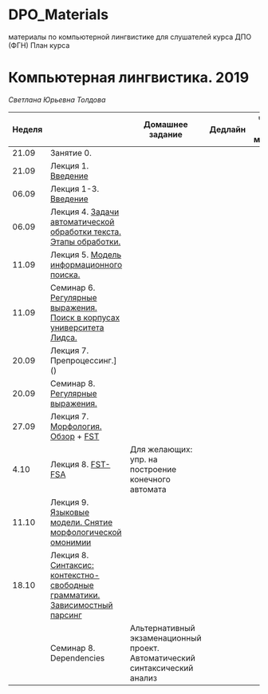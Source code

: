 # DPO_Materials
материалы по компьютерной лингвистике для слушателей курса ДПО (ФГН)
План курса
# Компьютерная лингвистика. 2019
*Светлана Юрьевна Толдова*

|Неделя||Домашнее задание|Дедлайн|Чтение и доп. материалы|
|-|-|-|-|-|
|21.09|Занятие 0.||||
|21.09|Лекция 1. [Введение](https://github.com/sjut/DPO_Materials/blob/master/Lectures/2019_CL1_1-3L_Topics.pptx)||||
|06.09|Лекция 1-3. [Введение](https://github.com/sjut/DPO_Materials/blob/master/Lectures/2019_CL1_1-3L_Topics.pptx)||||
|06.09|Лекция 4. [Задачи автоматической обработки текста. Этапы обработки.](https://github.com/sjut/DPO_Materials/blob/master/Lectures/2019_CL1_4L_Topics.pptx)||||
|11.09|Лекция 5. [Модель информационного поиска.](https://github.com/sjut/DPO_Materials/blob/master/Lectures/CL1_DO_5L_Index.pdf)||||
|11.09|Семинар 6. [Регулярные выражения. Поиск в корпусах университета Лидса.]()||||
|20.09|Лекция 7. Препроцессинг.]()||||
|20.09|Семинар 8. [Регулярные выражения.]()||||
|27.09|Лекция 7. [Морфология. Обзор]() + [FST](https://www.cs.vassar.edu/~cs395/docs/3.pdf)||||
|4.10| Лекция 8. [FST-FSA]()|Для желающих: упр. на построение конечного автомата|||
|11.10|Лекция 9. [Языковые модели. Снятие морфологической омонимии]()|||
|18.10|Лекция 8. [Синтаксис: контекстно-свободные грамматики. Зависимостный парсинг]()|||
||Семинар 8. Dependencies|Альтернативный экзаменационный проект. <Br> Автоматический синтаксический анализ
